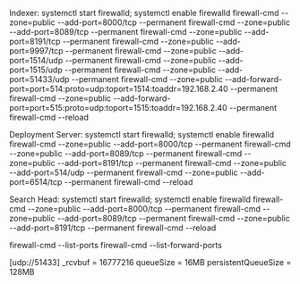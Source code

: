 Indexer:
systemctl start firewalld; systemctl enable firewalld
firewall-cmd --zone=public --add-port=8000/tcp --permanent
firewall-cmd --zone=public --add-port=8089/tcp --permanent
firewall-cmd --zone=public --add-port=8191/tcp --permanent
firewall-cmd --zone=public --add-port=9997/tcp --permanent
firewall-cmd --zone=public --add-port=1514/udp --permanent
firewall-cmd --zone=public --add-port=1515/udp --permanent
firewall-cmd --zone=public --add-port=51433/udp --permanent
firewall-cmd --zone=public --add-forward-port=port=514:proto=udp:toport=1514:toaddr=192.168.2.40 --permanent
firewall-cmd --zone=public --add-forward-port=port=515:proto=udp:toport=1515:toaddr=192.168.2.40 --permanent
firewall-cmd --reload


Deployment Server:
systemctl start firewalld; systemctl enable firewalld
firewall-cmd --zone=public --add-port=8000/tcp --permanent
firewall-cmd --zone=public --add-port=8089/tcp --permanent
firewall-cmd --zone=public --add-port=8191/tcp --permanent
firewall-cmd --zone=public --add-port=514/udp --permanent
firewall-cmd --zone=public --add-port=6514/tcp --permanent
firewall-cmd --reload

Search Head:
systemctl start firewalld; systemctl enable firewalld
firewall-cmd --zone=public --add-port=8000/tcp --permanent
firewall-cmd --zone=public --add-port=8089/tcp --permanent
firewall-cmd --zone=public --add-port=8191/tcp --permanent
firewall-cmd --reload

firewall-cmd --list-ports
firewall-cmd --list-forward-ports


[udp://51433]
_rcvbuf = 16777216
queueSize = 16MB
persistentQueueSize = 128MB

